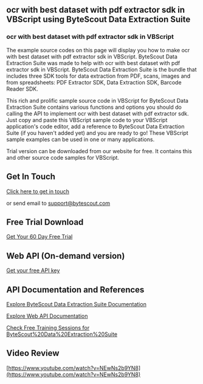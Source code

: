 ## ocr with best dataset with pdf extractor sdk in VBScript using ByteScout Data Extraction Suite

### ocr with best dataset with pdf extractor sdk in VBScript

The example source codes on this page will display you how to make ocr with best dataset with pdf extractor sdk in VBScript. ByteScout Data Extraction Suite was made to help with ocr with best dataset with pdf extractor sdk in VBScript. ByteScout Data Extraction Suite is the bundle that includes three SDK tools for data extraction from PDF, scans, images and from spreadsheets: PDF Extractor SDK, Data Extraction SDK, Barcode Reader SDK.

This rich and prolific sample source code in VBScript for ByteScout Data Extraction Suite contains various functions and options you should do calling the API to implement ocr with best dataset with pdf extractor sdk.  Just copy and paste this VBScript sample code to your VBScript application's code editor, add a reference to ByteScout Data Extraction Suite (if you haven't added yet) and you are ready to go! These VBScript sample examples can be used in one or many applications.

Trial version can be downloaded from our website for free. It contains this and other source code samples for VBScript.

## Get In Touch

[Click here to get in touch](https://bytescout.zendesk.com/hc/en-us/requests/new?subject=ByteScout%20Data%20Extraction%20Suite%20Question)

or send email to [support@bytescout.com](mailto:support@bytescout.com?subject=ByteScout%20Data%20Extraction%20Suite%20Question) 

## Free Trial Download

[Get Your 60 Day Free Trial](https://bytescout.com/download/web-installer?utm_source=github-readme)

## Web API (On-demand version)

[Get your free API key](https://pdf.co/documentation/api?utm_source=github-readme)

## API Documentation and References

[Explore ByteScout Data Extraction Suite Documentation](https://bytescout.com/documentation/index.html?utm_source=github-readme)

[Explore Web API Documentation](https://pdf.co/documentation/api?utm_source=github-readme)

[Check Free Training Sessions for ByteScout%20Data%20Extraction%20Suite](https://academy.bytescout.com/)

## Video Review

[https://www.youtube.com/watch?v=NEwNs2b9YN8](https://www.youtube.com/watch?v=NEwNs2b9YN8)